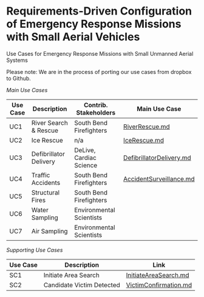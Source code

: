 # Requirements-Driven Configuration of Emergency Response Missions with Small Aerial Vehicles
Use Cases for Emergency Response Missions with Small Unmanned Aerial Systems

Please note: We are in the process of porting our use cases from dropbox to Github.

*Main Use Cases*

| Use Case      | Description                 | Contrib. Stakeholders              | Main Use Case  |
| ------------- |-------------                    | -----                              |            -----|    
| UC1           | River Search & Rescue           | South Bend Firefighters |[RiverRescue.md](usecases/RiverRescue.md ) 
| UC2           |Ice Rescue                       |   n/a |[IceRescue.md](usecases/IceRescue.md ) 
| UC3           |Defibrillator Delivery         |    DeLive, Cardiac Science | [DefibrillatorDelivery.md](usecases/DefibrillatorDelivery.md)
| UC4           |Traffic Accidents                |    South Bend Firefighters | [AccidentSurveillance.md](usecases/AccidentSurveillance.md)
| UC5           | Structural Fires                |    South Bend Firefighters |
| UC6           | Water Sampling                  |    Environmental Scientists |
| UC7           | Air Sampling                    |    Environmental Scientists |

*Supporting Use Cases*

| Use Case      | Description                  | Link  |
| ------------- |-------------                    | -----     |
|   SC1         | Initiate Area Search           | [InitiateAreaSearch.md](usecases/supporting/InitiateAreaSearch.md) |
|   SC2         | Candidate Victim Detected  | [VictimConfirmation.md](usecases/supporting/VictimConfirmation.md)|

